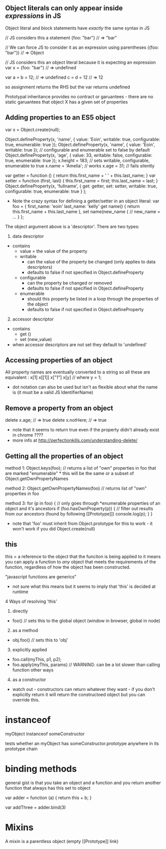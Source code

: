 
Object literals can only appear inside *expressions* in JS
----------------------------------------------------------

Object literal and block statements have *exactly* the same syntax in JS

// JS considers this a statement
{foo: "bar"} // => "bar"

// We can force JS to consider it as an expression using parentheses
({foo: "bar"}) // => Object

// JS considers this an object literal because it is expecting an expression
var x = {foo: "bar"} // => undefined

var a = b = 12; // => undefined
c = d = 12 // => 12

so assignment returns the RHS but the var returns undefined

Prototypal inheritance provides no contract or garuantees - there are no static garuantees that object X has a given set of properties


Adding properties to an ES5 object
----------------------------------

var x = Object.create(null);

Object.defineProperty(x, 'name', { value: 'Eoin', writable: true, configurable: true, enumerable: true });
Object.defineProperty(x, 'name', { value: 'Eoin', writable: true }); // configurable and enumerable set to false by default
Object.defineProperty(x, 'age', { value: 33, writable: false, configurable: true, enumerable: true });
x.height = 183; // sets writable, configurable, enumerable to true
x.name = 'Amelia'; // works
x.age = 31; // fails silently

var getter = function () {
  return this.first_name + ' ' + this.last_name;
}
var setter = function (first, last) {
  this.first_name = first;
  this.last_name = last;
}
Object.defineProperty(x,
  'fullname',
  {
    get: getter,
    set: setter,
    writable: true,
    configurable: true,
    enumerable: true
  }
);

* Note the crazy syntax for defining a getter/setter in an object literal:
var foo = {
  first_name: 'eoin'
  last_name: 'kelly'
  get name() {
    return this.first_name + this.last_name
  },
  set name(new_name {
    // new_name = ...
  }
};


The object argument above is a 'descriptor'. There are two types:
1. data descriptor
  * contains
    - value = the value of the property
    - writable
      * can the value of the property be changed (only applies to data descriptors)
      * defaults to false if not specified in Object.defineProperty
    - configurable
      * can the property be changed or removed
      * defaults to false if not specified in Object.defineProperty
    - enumerable
      * should this property be listed in a loop through the properties of the object
      * defaults to false if not specified in Object.defineProperty
2. accessor descriptor
  * contains
    - get ()
    - set (new_value)
  * when accessor descriptors are not set they default to 'undefined'

Accessing properties of an object
---------------------------------

All property names are eventually converted to a string so all these are equivalent :
x[1]
x[[1]]
x["1"]
x[y] // where y = 1;

* dot notation can also be used but isn't as flexible about what the name is (it must be a valid JS IdentifierName)

Remove a property from an object
--------------------------------

delete x.age; // => true
delete x.notHere; // => true

* note that it seems to return true even if the property didn't already exist in chrome ????
* more info at http://perfectionkills.com/understanding-delete/

Getting all the properties of an object
---------------------------------------

method 1:
  Object.keys(foo); // returns a list of "own" properties in foo that are marked "enumerable"
    * this will be the same or a subset of Object.getOwnPropertyNames

method 2:
  Object.getOwnPropertyNames(foo) // returns list of "own" properties in foo

method 3:
  for (p in foo) { // only goes through *enumerable properties of an object and it's ancestors
    if (foo.hasOwnProperty(p)) { // filter out results from our ancestors (found by following [[Prototype]])
      console.log(p);
    }
  }
  * note that 'foo' must inherit from Object.prototype for this to work - it won't work if you did Object.create(null)

this
----

this = a reference to the object that the funciton is being applied to
  it means you can apply a function to *any* object that meets the requirements of the function, regardless of how the object has been constructed.

"javascript functions are generics"
  * not sure what this means but it seems to imply that 'this' is decided at runtime

4 Ways of resolving 'this'
1. directly
  * foo() // sets this to the global object (window in browser, global in node)
2. as a method
  * obj.foo() // sets this to 'obj'
3. explicitly applied
  * foo.call(myThis, p1, p2);
  * foo.apply(myThis, params) // WARNING: can be a lot slower than calling function other ways
4. as a constructor
  * watch out - constructors can return whatever they want - if you don't explicitly return it will return the constructoed object but you can override this.

instanceof
==========

  myObject instanceof someConstructor

tests whether an myObject has someConstructor.prototype anywhere in its prototype chain

binding methods
===============

general gist is that you take an object and a function and you return another function that always has this set to object

var adder = function (a) {
  return this + b;
}

var addThree = adder.bind(3)

Mixins
======

A mixin is a parentless object (empty [[Prototype]] link)